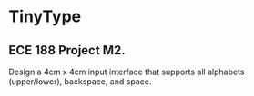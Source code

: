 # TinyType

## ECE 188 Project M2.

Design a 4cm x 4cm input interface that supports all alphabets (upper/lower), backspace, and space.
